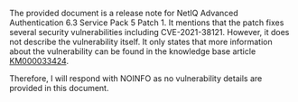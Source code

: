The provided document is a release note for NetIQ Advanced Authentication 6.3 Service Pack 5 Patch 1. It mentions that the patch fixes several security vulnerabilities including CVE-2021-38121. However, it does not describe the vulnerability itself. It only states that more information about the vulnerability can be found in the knowledge base article [KM000033424](https://portal.microfocus.com/s/article/KM000033424).

Therefore, I will respond with NOINFO as no vulnerability details are provided in this document.